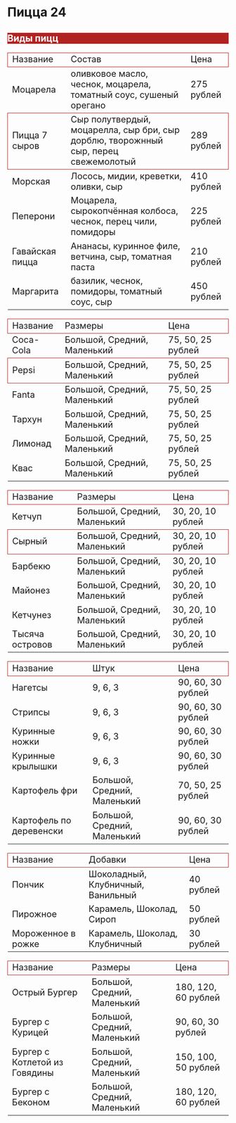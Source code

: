 <!DOSTYPE html>
<html>
    <h1 style=background color:lightgreen;color darkgreen text-align center;font-size:50px">Пицца 24</h1>
    <h2 style="background-color:firebrick;color:white;font size:30px">Виды пицц</h2>
    <table style="font-size:20px;border:1px solid firebrick border-collapse:collapse">
        <tr style="border:1px solid firebrick">
            <td>Название</td>
            <td>Состав</td>
            <td>Цена</td>
        </tr>
        <tr style="border 1px solid firebrick">
            <td>Моцарела</td>
            <td>оливковое масло, чеснок, моцарела, томатный соус, сушеный орегано</td>
            <td>275 рублей</td>
        </tr>
        <tr style="border:1px solid firebrick">
            <td>Пицца 7 сыров</td>
            <td>Сыр полутвердый, моцарелла, сыр бри, сыр дорблю, творожнный сыр, перец свежемолотый</td>
            <td>289 рублей</td>
        </tr>
        <tr style=border:1px solid firebrick">
            <td>Морская</td>
            <td>Лосось, мидии, креветки, оливки, сыр</td>
        <td>410 рублей</td>
        </tr>
        <tr style="border 1px solid firebrick">
            <td>Пеперони</td>
            <td>Моцарела, сырокопчённая колбоса, чеснок, перец чили, помидоры</td>
            <td>225 рублей</td>
        </tr>
        <tr style="border 1px solid firebrick">
            <td>Гавайская пицца</td>
            <td>Ананасы, куринное филе, ветчина, сыр, томатная паста</td>
            <td>210 рублей</td>
        </tr>
        <tr style="border 1px solid firebrick">
            <td>Маргарита</td>
            <td>базилик, чеснок, помидоры, томатный соус, сыр</td>
            <td>450 рублей</td>
        </tr>
        <table style="font-size:20px;border:1px solid firebrick border-collapse:collapse">
        <tr style="border:1px solid firebrick">
            <td>Название</td>
            <td>Размеры</td>
            <td>Цена</td>
        </tr>
        <tr style="border 1px solid firebrick">
            <td>Coca-Cola</td>
            <td>Большой, Средний, Маленький</td>
            <td>75, 50, 25 рублей</td>
        </tr>
        <tr style="border:1px solid firebrick">
            <td>Pepsi</td>
            <td>Большой, Средний, Маленький</td>
            <td>75, 50, 25 рублей</td>
        </tr>
        <tr style=border:1px solid firebrick">
            <td>Fanta</td>
            <td>Большой, Средний, Маленький</td>
            <td>75, 50, 25 рублей</td>
        </tr>
        <tr style=border:1px solid firebrick">
            <td>Тархун</td>
            <td>Большой, Средний, Маленький</td>
            <td>75, 50, 25 рублей</td>
        </tr>
        <tr style=border:1px solid firebrick">
            <td>Лимонад</td>
            <td>Большой, Средний, Маленький</td>
            <td>75, 50, 25 рублей</td>
        </tr>
        <tr style=border:1px solid firebrick">
            <td>Квас</td>
            <td>Большой, Средний, Маленький</td>
            <td>75, 50, 25 рублей</td>
        </tr>
              <table style="font-size:20px;border:1px solid firebrick border-collapse:collapse">
                    <tr style="border:1px solid firebrick">
            <td>Название</td>
            <td>Размеры</td>
            <td>Цена</td>
        </tr>
        <tr style="border 1px solid firebrick">
            <td>Кетчуп</td>
            <td>Большой, Средний, Маленький</td>
            <td>30, 20, 10 рублей</td>
        </tr>
        <tr style="border:1px solid firebrick">
            <td>Сырный</td>
            <td>Большой, Средний, Маленький</td>
            <td>30, 20, 10 рублей</td>
        </tr>
        <tr style=border:1px solid firebrick">
            <td>Барбекю</td>
            <td>Большой, Средний, Маленький</td>
            <td>30, 20, 10 рублей</td>            
        </tr>
        <tr style=border:1px solid firebrick">
            <td>Майонез</td>
            <td>Большой, Средний, Маленький</td>
            <td>30, 20, 10 рублей</td> 
        </tr>                                        
        <tr style=border:1px solid firebrick">
            <td>Кетчунез</td>
            <td>Большой, Средний, Маленький</td>
            <td>30, 20, 10 рублей</td> 
        </tr>
        <tr style=border:1px solid firebrick">
            <td>Тысяча островов</td>
            <td>Большой, Средний, Маленький</td>
            <td>30, 20, 10 рублей</td> 
        </tr>
        <table style="font-size:20px;border:1px solid firebrick border-collapse:collapse">
                    <tr style="border:1px solid firebrick">
            <td>Название</td>
            <td>Штук</td>
            <td>Цена</td>
        </tr>
        <tr style=border:1px solid firebrick">
            <td>Нагетсы</td>
            <td>9, 6, 3</td>
            <td>90, 60, 30 рублей</td> 
        </tr>
        <tr style=border:1px solid firebrick">
            <td>Стрипсы</td>
            <td>9, 6, 3</td>
            <td>90, 60, 30 рублей</td> 
        </tr>
        <tr style=border:1px solid firebrick">
            <td>Куринные ножки</td>
            <td>9, 6, 3</td>
            <td>90, 60, 30 рублей</td> 
        </tr>
        <tr style=border:1px solid firebrick">
            <td>Куринные крылышки</td>
            <td>9, 6, 3</td>
            <td>90, 60, 30 рублей</td>
        </tr>
        <tr style=border:1px solid firebrick">
            <td>Картофель фри</td>
            <td>Большой, Средний, Маленький</td>
            <td>70, 50, 25 рублей</td>
        </tr>
        <tr style=border:1px solid firebrick">
            <td>Картофель по деревенски</td>
            <td>Большой, Средний, Маленький</td>
            <td>90, 60, 30 рублей</td>
        </tr>
        <table style="font-size:20px;border:1px solid firebrick border-collapse:collapse">
                    <tr style="border:1px solid firebrick">
            <td>Название</td>
            <td>Добавки</td>
            <td>Цена</td>
        </tr>
        <tr style=border:1px solid firebrick">
            <td>Пончик</td>
            <td>Шоколадный, Клубничный, Ванильный</td>
            <td>40 рублей</td>
         </tr>
         <tr style=border:1px solid firebrick">
            <td>Пирожное</td>
            <td>Карамель, Шоколад, Сироп</td>
            <td>50 рублей</td>
         </tr>
         <tr style=border:1px solid firebrick">
            <td>Мороженное в рожке</td>
            <td>Карамель, Шоколад, Клубничный</td>
            <td>30 рублей</td>
        </tr>
         <table style="font-size:20px;border:1px solid firebrick border-collapse:collapse">
                    <tr style="border:1px solid firebrick">
            <td>Название</td>
            <td>Размеры</td>
            <td>Цена</td>
        </tr>
        <tr style=border:1px solid firebrick">
            <td>Острый Бургер</td>
            <td>Большой, Средний, Маленький</td>
            <td>180, 120, 60 рублей</td>
        </tr>
         <tr style=border:1px solid firebrick">
            <td>Бургер с Курицей</td>
            <td>Большой, Средний, Маленький</td>
            <td>90, 60, 30 рублей</td>
        </tr>
        <tr style=border:1px solid firebrick">
            <td>Бургер с Котлетой из Говядины</td>
            <td>Большой, Средний, Маленький</td>
            <td>150, 100, 50 рублей</td>
        </tr>
        <tr style=border:1px solid firebrick">
            <td>Бургер с Беконом</td>
            <td>Большой, Средний, Маленький</td>
            <td>180, 120, 60 рублей</td>
        </tr>
    </table>
    <p><img src=""/></p>
</html>
